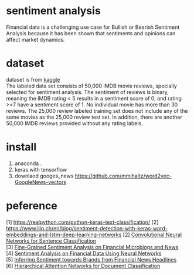 # sentiment analysis
Financial data is a challenging use case for Bullish or Bearish Sentiment Analysis because it has been shown that sentiments and opinions can affect market dynamics.     

# dataset 
dataset is from [kaggle](https://www.kaggle.com/c/word2vec-nlp-tutorial/data)      
The labeled data set consists of 50,000 IMDB movie reviews, specially selected for sentiment analysis. The sentiment of reviews is binary, meaning the IMDB rating < 5 results in a sentiment score of 0, and rating >=7 have a sentiment score of 1. No individual movie has more than 30 reviews. The 25,000 review labeled training set does not include any of the same movies as the 25,000 review test set. In addition, there are another 50,000 IMDB reviews provided without any rating labels.      

# install
1. anaconda . 
2. keras with tensorflow 
3. downlaod googes_news 
https://github.com/mmihaltz/word2vec-GoogleNews-vectors

# peference
[1] https://realpython.com/python-keras-text-classification/
[2] https://www.liip.ch/en/blog/sentiment-detection-with-keras-word-embeddings-and-lstm-deep-learning-networks
[2] [Convolutional Neural Networks for Sentence Classification](http://www.aclweb.org/anthology/D14-1181)       
[3] [Fine-Grained Sentiment Analysis on Financial Microblogs and News](http://www.aclweb.org/anthology/S17-2089)          
[4] [Sentiment Analysis on Financial Data Using Neural Networks](http://www.aclweb.org/anthology/S17-2150)             
[5] [Inferring Sentiment towards Brands from Financial News Headlines](http://www.aclweb.org/anthology/S17-2138)            
[6] [Hierarchical Attention Networks for Document Classification](https://www.cs.cmu.edu/~hovy/papers/16HLT-hierarchical-attention-networks.pdf)     

